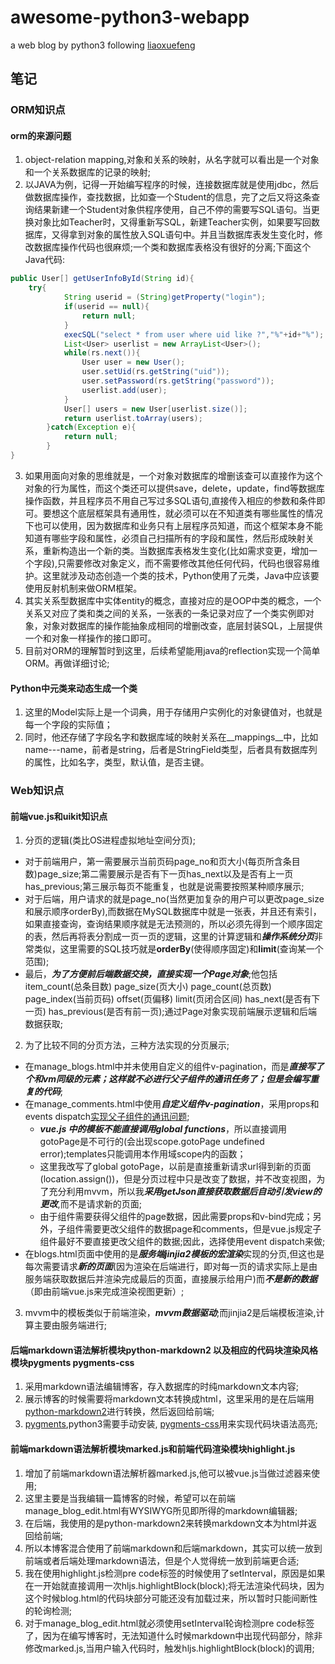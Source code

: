 # awesome-python3-webapp
a web blog by python3 following [liaoxuefeng](http://www.liaoxuefeng.com)

## 笔记

### ORM知识点
#### orm的来源问题
  1. object-relation mapping,对象和关系的映射，从名字就可以看出是一个对象和一个关系数据库的记录的映射;
  2. 以JAVA为例，记得一开始编写程序的时候，连接数据库就是使用jdbc，然后做数据库操作，查找数据，比如查一个Student的信息，完了之后又将这条查询结果新建一个Student对象供程序使用，自己不停的需要写SQL语句。当更换对象比如Teacher时，又得重新写SQL，新建Teacher实例，如果要写回数据库，又得拿到对象的属性放入SQL语句中。并且当数据库表发生变化时，修改数据库操作代码也很麻烦;一个类和数据库表格没有很好的分离;下面这个Java代码:
```java
public User[] getUserInfoById(String id){
	try{
			String userid = (String)getProperty("login");
			if(userid == null){
				return null;
			}
			execSQL("select * from user where uid like ?","%"+id+"%");
			List<User> userlist = new ArrayList<User>();
			while(rs.next()){
				User user = new User();
				user.setUid(rs.getString("uid"));
				user.setPassword(rs.getString("password"));
				userlist.add(user);
			}
			User[] users = new User[userlist.size()];
			return userlist.toArray(users);
		}catch(Exception e){
			return null;
		}
}
```
  3. 如果用面向对象的思维就是，一个对象对数据库的增删该查可以直接作为这个对象的行为属性，而这个类还可以提供save，delete，update，find等数据库操作函数，并且程序员不用自己写过多SQL语句,直接传入相应的参数和条件即可。要想这个底层框架具有通用性，就必须可以在不知道类有哪些属性的情况下也可以使用，因为数据库和业务只有上层程序员知道，而这个框架本身不能知道有哪些字段和属性，必须自己扫描所有的字段和属性，然后形成映射关系，重新构造出一个新的类。当数据库表格发生变化(比如需求变更，增加一个字段),只需要修改对象定义，而不需要修改其他任何代码，代码也很容易维护。这里就涉及动态创造一个类的技术，Python使用了元类，Java中应该要使用反射机制来做ORM框架。
  4. 其实关系型数据库中实体entity的概念，直接对应的是OOP中类的概念，一个关系又对应了类和类之间的关系，一张表的一条记录对应了一个类实例即对象，对象对数据库的操作能抽象成相同的增删改查，底层封装SQL，上层提供一个和对象一样操作的接口即可。
  5. 目前对ORM的理解暂时到这里，后续希望能用java的reflection实现一个简单ORM。再做详细讨论;

#### Python中元类来动态生成一个类
  1. 这里的Model实际上是一个词典，用于存储用户实例化的对象键值对，也就是每一个字段的实际值；
  2. 同时，他还存储了字段名字和数据库域的映射关系在\_\_mappings\_\_中，比如name---name，前者是string，后者是StringField类型，后者具有数据库列的属性，比如名字，类型，默认值，是否主键。

### Web知识点

#### 前端vue.js和uikit知识点
  1. 分页的逻辑(类比OS进程虚拟地址空间分页);
   - 对于前端用户，第一需要展示当前页码page\_no和页大小(每页所含条目数)page\_size;第二需要展示是否有下一页has\_next以及是否有上一页has\_previous;第三展示每页不能重复，也就是说需要按照某种顺序展示;
   - 对于后端，用户请求的就是page\_no(当然更加复杂的用户可以更改page\_size和展示顺序orderBy),而数据在MySQL数据库中就是一张表，并且还有索引，如果直接查询，查询结果顺序就是无法预测的，所以必须先得到一个顺序固定的表，然后再将表分割成一页一页的逻辑，这里的计算逻辑和***操作系统分页***非常类似，这里需要的SQL技巧就是**orderBy**(使得顺序固定)和**limit**(查询某一个范围);
   - 最后，***为了方便前后端数据交换，直接实现一个Page对象***;他包括item\_count(总条目数) page\_size(页大小) page\_count(总页数) page\_index(当前页码) offset(页偏移) limit(页闭合区间) has\_next(是否有下一页) has\_previous(是否有前一页);通过Page对象实现前端展示逻辑和后端数据获取;

  2. 为了比较不同的分页方法，三种方法实现的分页展示;
   - 在manage\_blogs.html中并未使用自定义的组件v-pagination，而是***直接写了个和vm同级的元素；这样就不必进行父子组件的通讯任务了；但是会编写重复的代码***;
   - 在manage\_comments.html中使用***自定义组件v-pagination***，采用props和events dispatch[实现父子组件的通讯问题](http://vuejs.org/guide/components.html#Custom_Events);
     - ***vue.js 中的模板不能直接调用global functions***，所以直接调用gotoPage是不可行的(会出现scope.gotoPage undefined error);templates只能调用本作用域scope内的函数；
	 - 这里我改写了global gotoPage，以前是直接重新请求url得到新的页面(location.assign())，但是分页过程中只是改变了数据，并不改变视图，为了充分利用mvvm，所以我***采用getJson直接获取数据后自动引发view的更改***,而不是请求新的页面;
	 - 由于组件需要获得父组件的page数据，因此需要props和v-bind完成；另外，子组件需要更改父组件的数据page和comments，但是vue.js规定子组件最好不要直接更改父组件的数据;因此，选择使用event dispatch来做;
   - 在blogs.html页面中使用的是***服务端jinjia2模板的宏渲染***实现的分页,但这也是每次需要请求***新的页面***(因为渲染在后端进行，即对每一页的请求实际上是由服务端获取数据后并渲染完成最后的页面，直接展示给用户)而***不是新的数据***（即由前端vue.js来完成渲染视图更新）;

  3. mvvm中的模板类似于前端渲染，***mvvm数据驱动***;而jinjia2是后端模板渲染,计算主要由服务端进行;

#### 后端markdown语法解析模块python-markdown2 以及相应的代码块渲染风格模块pygments pygments-css
  1. 采用markdown语法编辑博客，存入数据库的时纯markdown文本内容;
  2. 展示博客的时候需要将markdown文本转换成html，这里采用的是在后端用[python-markdown2](https://github.com/trentm/python-markdown2)进行转换，然后返回给前端;
  3. [pygments](http://pygments.org/),python3需要手动安装, [pygments-css](https://github.com/richleland/pygments-css)用来实现代码块语法高亮;

#### 前端markdown语法解析模块marked.js和前端代码渲染模块highlight.js
  1. 增加了前端markdown语法解析器marked.js,他可以被vue.js当做过滤器来使用;
  2. 这里主要是当我编辑一篇博客的时候，希望可以在前端manage\_blog\_edit.html有WYSIWYG所见即所得的markdown编辑器;
  3. 在后端，我使用的是python-markdown2来转换markdown文本为html并返回给前端;
  4. 所以本博客混合使用了前端markdown和后端markdown，其实可以统一放到前端或者后端处理markdown语法，但是个人觉得统一放到前端更合适;
  5. 我在使用highlight.js检测pre code标签的时候使用了setInterval，原因是如果在一开始就直接调用一次hljs.highlightBlock(block);将无法渲染代码块，因为这个时候blog.html的代码块部分可能还没有加载过来，所以暂时只能间断性的轮询检测;
  6. 对于manage\_blog\_edit.html就必须使用setInterval轮询检测pre code标签了，因为在编写博客时，无法知道什么时候markdown中出现代码部分，除非修改marked.js,当用户输入代码时，触发hljs.highlightBlock(block)的调用;
